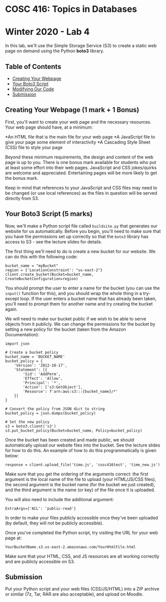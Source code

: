 # COSC 416: Topics in Databases
# Winter 2020 - Lab 4

In this lab, we'll use the Simple Storage Service (S3) to create a static web page on demand using the Python **boto3** library.

## Table of Contents
- [Creating Your Webpage](#webpage)
- [Your Boto3 Script](#script)
- [Modifying Our Code](#generate)
- [Submission](#submission)

<a name="webpage"></a>
## Creating Your Webpage (1 mark + 1 Bonus)

First, you'll want to create your web page and the necessary resources. Your web page should have, at a minimum:

*An HTML file that is the main file for your web page
*A JavaScript file to give your page some element of interactivity
*A Cascading Style Sheet (CSS) file to style your page

Beyond these minimum requirements, the design and content of the web page is up to you. There is one bonus mark available for students who put at least some effort into their web pages. JavaScript and CSS jokes/quirks are welcome and appreciated. Entertaining pages will be more likely to get the bonus mark.

Keep in mind that references to your JavaScript and CSS files may need to be changed (or use local references) as the files in question will be served directly from S3.

<a name="script"></a>
## Your Boto3 Script (5 marks)

Now, we'll make a Python script file called ```buildsite.py``` that generates our website for us automatically. Before you begin, you'll need to make sure that you have the permissions set up correctly so that the ```boto3``` library has access to S3 - see the lecture slides for details.

The first thing we'll need to do is create a new bucket for our website. We can do this with the following code:

```
bucket_name = "myBucket"
region = {'LocationConstraint': "us-east-2"}
client.create_bucket(Bucket=bucket_name, CreateBucketConfiguration=region)
```

You should prompt the user to enter a name for the bucket (you can use the ```input()``` function for this), and you should wrap the whole thing in a try-except loop. If the user enters a bucket name that has already been taken, you'll need to prompt them for another name and try creating the bucket again.

We will need to make our bucket public if we wish to be able to serve objects from it publicly. We can change the permissions for the bucket by setting a new policy for the bucket (taken from the Amazon Documentation):

```
import json

# Create a bucket policy
bucket_name = 'BUCKET_NAME'
bucket_policy = {
    'Version': '2012-10-17',
    'Statement': [{
        'Sid': 'AddPerm',
        'Effect': 'Allow',
        'Principal': '*',
        'Action': ['s3:GetObject'],
        'Resource': f'arn:aws:s3:::{bucket_name}/*'
    }]
}

# Convert the policy from JSON dict to string
bucket_policy = json.dumps(bucket_policy)

# Set the new policy
s3 = boto3.client('s3')
s3.put_bucket_policy(Bucket=bucket_name, Policy=bucket_policy)
```

Once the bucket has been created and made public, we should automatically upload our website files into the bucket. See the lecture slides for how to do this. An example of how to do this programmatically is given below:

```
response = client.upload_file('time.js', 'cosc416test', 'time_new.js')
``` 

Make sure that you get the ordering of the arguments correct: the first argument is the local name of the file to upload (your HTML/JS/CSS files), the second argument is the bucket name (for the bucket we just created), and the third argument is the name (or key) of the file once it is uploaded.

You will also need to include the additional argument:

```
ExtraArgs={'ACL': 'public-read'}
```

In order to make your files publicly accessible once they've been uploaded (by default, they will not be publicly accessible).

Once you've completed the Python script, try visiting the URL for your web page at:

```
YourBucketName.s3.us-east-2.amazonaws.com/YourHtmlFile.html
```

Make sure that your HTML, CSS, and JS resources are all working correctly and are publicly accessible on S3.

<a name="submission"></a>
## Submission

Put your Python script and your web files (CSS/JS/HTML) into a ZIP archive or similar (7z, Tar, RAR are also acceptable), and upload on Moodle.